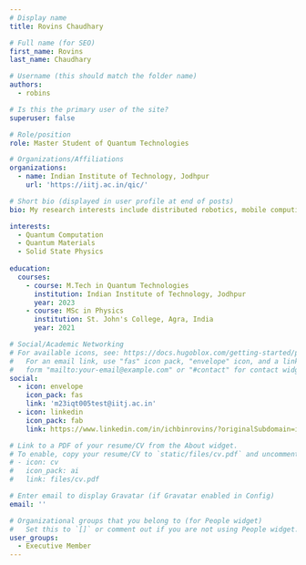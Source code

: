 ```yaml
---
# Display name
title: Rovins Chaudhary

# Full name (for SEO)
first_name: Rovins
last_name: Chaudhary

# Username (this should match the folder name)
authors:
  - robins

# Is this the primary user of the site?
superuser: false

# Role/position
role: Master Student of Quantum Technologies

# Organizations/Affiliations
organizations:
  - name: Indian Institute of Technology, Jodhpur
    url: 'https://iitj.ac.in/qic/'

# Short bio (displayed in user profile at end of posts)
bio: My research interests include distributed robotics, mobile computing and programmable matter.

interests:
  - Quantum Computation
  - Quantum Materials
  - Solid State Physics
    
education:
  courses:
    - course: M.Tech in Quantum Technologies
      institution: Indian Institute of Technology, Jodhpur
      year: 2023
    - course: MSc in Physics
      institution: St. John's College, Agra, India
      year: 2021

# Social/Academic Networking
# For available icons, see: https://docs.hugoblox.com/getting-started/page-builder/#icons
#   For an email link, use "fas" icon pack, "envelope" icon, and a link in the
#   form "mailto:your-email@example.com" or "#contact" for contact widget.
social:
  - icon: envelope
    icon_pack: fas
    link: 'm23iqt005test@iitj.ac.in'
  - icon: linkedin
    icon_pack: fab
    link: https://www.linkedin.com/in/ichbinrovins/?originalSubdomain=in

# Link to a PDF of your resume/CV from the About widget.
# To enable, copy your resume/CV to `static/files/cv.pdf` and uncomment the lines below.
# - icon: cv
#   icon_pack: ai
#   link: files/cv.pdf

# Enter email to display Gravatar (if Gravatar enabled in Config)
email: ''

# Organizational groups that you belong to (for People widget)
#   Set this to `[]` or comment out if you are not using People widget.
user_groups:
  - Executive Member
---
```

